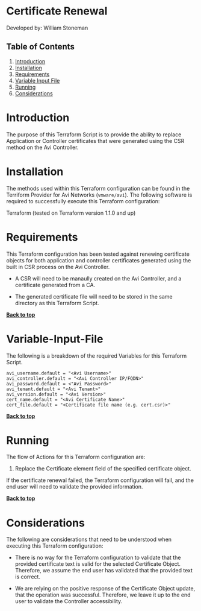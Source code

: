 # Certificate Renewal

Developed by: William Stoneman

## Table of Contents
1.	[Introduction](#Introduction)
1.	[Installation](#Installation)
1.	[Requirements](#Requirements)
1.	[Variable Input File](#Variable-Input-File)
1.	[Running](#Running)
1.	[Considerations](#Considerations)

# Introduction

The purpose of this Terraform Script is to provide the ability to replace Application or Controller certificates that were generated using the CSR method on the Avi Controller.

# Installation

The methods used within this Terraform configuration can be found in the Terriform Provider for Avi Networks (`vmware/avi`). The following software is required to successfully execute this Terraform configuration:

Terraform (tested on Terraform version 1.1.0 and up)

# Requirements

This Terraform configuration has been tested against renewing certificate objects for both application and controller certificates generated using the built in CSR process on the Avi Controller.

* A CSR will need to be manaully created on the Avi Controller, and a certificate generated from a CA.

* The generated certificate file will need to be stored in the same directory as this Terraform Script.

**[Back to top](#table-of-contents)**

# Variable-Input-File

The following is a breakdown of the required Variables for this Terraform Script.

```hcl
avi_username.default = "<Avi Username>"
avi_controller.default = "<Avi Controller IP/FQDN>"
avi_password.default = <"Avi Password>"
avi_tenant.default = "<Avi Tenant>"
avi_version.default = "<Avi Version>"
cert_name.default = "<Avi Certificate Name>"
cert_file.default = "<Certificate file name (e.g. cert.csr)>"
```

**[Back to top](#table-of-contents)**

# Running

The flow of Actions for this Terraform configuration are:

1. Replace the Certificate element field of the specified certificate object.

If the certificate renewal failed, the Terraform configuration will fail, and the end user will need to validate the provided information.

**[Back to top](#table-of-contents)**

# Considerations

The following are considerations that need to be understood when executing this Terraform configuration:

* There is no way for the Terraform configuration to validate that the provided certificate text is valid for the selected Certificate Object. Therefore, we assume the end user has validated that the provided text is correct.

* We are relying on the positive response of the Certificate Object update, that the operation was successful. Therefore, we leave it up to the end user to validate the Controller accessibility.
